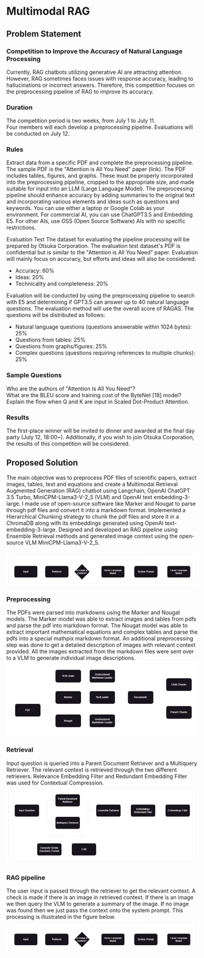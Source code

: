 # Multimodal RAG

## Problem Statement
### Competition to Improve the Accuracy of Natural Language Processing<br>
Currently, RAG chatbots utilizing generative AI are attracting attention. However, RAG sometimes faces issues with response accuracy, leading to hallucinations or incorrect answers. Therefore, this competition focuses on the preprocessing pipeline of RAG to improve its accuracy.<br>
### Duration
The competition period is two weeks, from July 1 to July 11.<br>
Four members will each develop a preprocessing pipeline. Evaluations will be conducted on July 12.<br>
### Rules
Extract data from a specific PDF and complete the preprocessing pipeline. The sample PDF is the "Attention is All You Need" paper (link).
The PDF includes tables, figures, and graphs. These must be properly incorporated into the preprocessing pipeline, cropped to the appropriate size, and made suitable for input into an LLM (Large Language Model).
The preprocessing pipeline should enhance accuracy by adding summaries to the original text and incorporating various elements and ideas such as questions and keywords.
You can use either a laptop or Google Colab as your environment.
For commercial AI, you can use ChatGPT3.5 and Embedding E5.
For other AIs, use OSS (Open Source Software) AIs with no specific restrictions.<br>
 
Evaluation Test
The dataset for evaluating the pipeline processing will be prepared by Otsuka Corporation.
The evaluation test dataset's PDF is confidential but is similar to the "Attention is All You Need" paper.
Evaluation will mainly focus on accuracy, but efforts and ideas will also be considered.<br>
- Accuracy: 60%
- Ideas: 20%
- Technicality and completeness: 20%<br>
<!-- -->
Evaluation will be conducted by using the preprocessing pipeline to search with E5 and determining if GPT3.5 can answer up to 40 natural language questions. The evaluation method will use the overall score of RAGAS.
The questions will be distributed as follows:<br>
- Natural language questions (questions answerable within 1024 bytes): 25%<br>
- Questions from tables: 25%<br>
- Questions from graphs/figures: 25%<br>
- Complex questions (questions requiring references to multiple chunks): 25%<br>
### Sample Questions
Who are the authors of "Attention Is All You Need"?<br>
What are the BLEU score and training cost of the ByteNet [18] model?<br>
Explain the flow when Q and K are input in Scaled Dot-Product Attention.<br>
### Results
The first-place winner will be invited to dinner and awarded at the final day party (July 12, 18:00~).
Additionally, if you wish to join Otsuka Corporation, the results of this competition will be considered.

## Proposed Solution
The main objective was to preprocess PDF files of scientific papers, extract images, tables, text and equations and create a Multimodal Retrieval Augmented Generation (RAG) chatbot using Langchain, OpenAI ChatGPT 3.5 Turbo, MiniCPM-Llama3-V-2_5 (VLM) and OpenAI text embedding-3-large. I made use of open-source software like Marker and Nougat to parse through pdf files and 
convert it into a markdown format. Implemented a Hierarchical Chunking strategy to chunk the pdf files and store it in a ChromaDB along with its embeddings generated using OpenAI text-embedding-3-large. Designed and developed an RAG pipeline using Ensemble Retrieval methods and generated image context using the open-source VLM MiniCPM-Llama3-V-2_5.<br><br>
![Pipeline Overview](https://github.com/RasButAss/Multimodal-RAG/blob/main/images/RAG.drawio.github3.png)
### Preprocessing
The PDFs were parsed into markdowns using the Marker and Nougat models.​ The Marker model was able to extract images and tables from pdfs and parse the pdf into markdown format.​ The Nougat model was able to extract important mathematical equations and complex tables and parse the pdfs into a special mathpix markdown format. An additional preprocessing step was done to get a detailed description of images with relevant context provided. All the images extracted from the markdown files were sent over to a VLM to generate individual image descriptions.<br>
![Preprocessing](https://github.com/RasButAss/Multimodal-RAG/blob/main/images/RAG.drawio.github1.png)<br>
### Retrieval
Input question is queried into a Parent Document Retriever and a Multiquery Retriever​. The relevant context is retrieved through the two different retrievers. Relevance Embedding Filter and Redundant Embedding Filter was used for Contextual Compression.​<br>
![Retrieval](https://github.com/RasButAss/Multimodal-RAG/blob/main/images/RAG.drawio.github2.png)<br>
### RAG pipeline
The user input is passed through the retriever to get the relevant context.​ A check is made if there is an image in retrieved context.​ If there is an image we then query the VLM to generate a summary of the image.​ If no image was found then we just pass the context onto the system prompt​. This processing is illustrated in the figure below.<br>
![Pipeline Overview](https://github.com/RasButAss/Multimodal-RAG/blob/main/images/RAG.drawio.github3.png)
